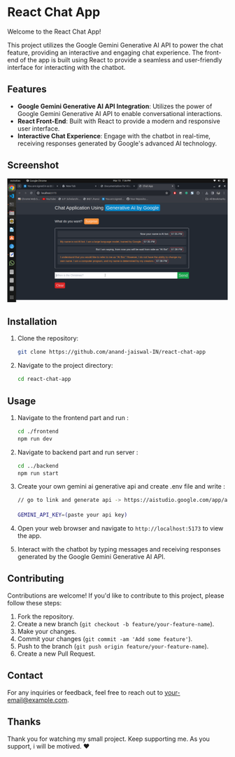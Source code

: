 # React Chat App

Welcome to the React Chat App!

This project utilizes the Google Gemini Generative AI API to power the chat feature, providing an interactive and engaging chat experience. The front-end of the app is built using React to provide a seamless and user-friendly interface for interacting with the chatbot.

## Features

- **Google Gemini Generative AI API Integration**: Utilizes the power of Google Gemini Generative AI API to enable conversational interactions.
- **React Front-End**: Built with React to provide a modern and responsive user interface.
- **Interactive Chat Experience**: Engage with the chatbot in real-time, receiving responses generated by Google's advanced AI technology.

## Screenshot 
![App screenshot](./screenshot.png)
## Installation

1. Clone the repository:

   ```bash
   git clone https://github.com/anand-jaiswal-IN/react-chat-app
   ```

2. Navigate to the project directory:

   ```bash
   cd react-chat-app
   ```

## Usage

1. Navigate to the frontend part and run :

   ```bash
   cd ./frontend
   npm run dev
   ```
2. Navigate to backend part and run server : 
    ```bash
   cd ../backend
   npm run start
   ```
3. Create your own gemini ai generative api and create .env file and write :

    ```bash
    // go to link and generate api -> https://aistudio.google.com/app/apikey

    GEMINI_API_KEY=(paste your api key)
    ```
4. Open your web browser and navigate to `http://localhost:5173` to view the app.

5. Interact with the chatbot by typing messages and receiving responses generated by the Google Gemini Generative AI API.

## Contributing

Contributions are welcome! If you'd like to contribute to this project, please follow these steps:

1. Fork the repository.
2. Create a new branch (`git checkout -b feature/your-feature-name`).
3. Make your changes.
4. Commit your changes (`git commit -am 'Add some feature'`).
5. Push to the branch (`git push origin feature/your-feature-name`).
6. Create a new Pull Request.

## Contact

For any inquiries or feedback, feel free to reach out to [your-email@example.com](mailto:anandjaiswal68339@gmail.com).

## Thanks

Thank you for watching my small project. Keep supporting me. As you support, i will be motived. ❤️